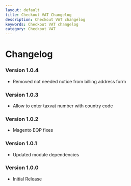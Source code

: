 ```yaml
---
layout: default
title: Checkout VAT Changelog
description: Checkout VAT changelog
keywords: Checkout VAT changelog
category: Checkout VAT
---
```


# Changelog

### Version 1.0.4

 -  Removed not needed notice from billing address form

### Version 1.0.3

 -  Allow to enter taxvat number with country code

### Version 1.0.2

 -  Magento EQP fixes

### Version 1.0.1

 -  Updated module dependencies

### Version 1.0.0

 -  Initial Release
